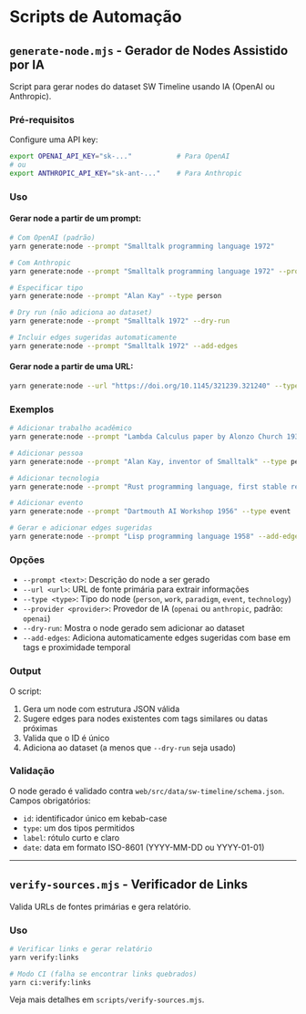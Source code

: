 # Scripts de Automação

## `generate-node.mjs` - Gerador de Nodes Assistido por IA

Script para gerar nodes do dataset SW Timeline usando IA (OpenAI ou Anthropic).

### Pré-requisitos

Configure uma API key:

```bash
export OPENAI_API_KEY="sk-..."           # Para OpenAI
# ou
export ANTHROPIC_API_KEY="sk-ant-..."    # Para Anthropic
```

### Uso

#### Gerar node a partir de um prompt:

```bash
# Com OpenAI (padrão)
yarn generate:node --prompt "Smalltalk programming language 1972"

# Com Anthropic
yarn generate:node --prompt "Smalltalk programming language 1972" --provider anthropic

# Especificar tipo
yarn generate:node --prompt "Alan Kay" --type person

# Dry run (não adiciona ao dataset)
yarn generate:node --prompt "Smalltalk 1972" --dry-run

# Incluir edges sugeridas automaticamente
yarn generate:node --prompt "Smalltalk 1972" --add-edges
```

#### Gerar node a partir de uma URL:

```bash
yarn generate:node --url "https://doi.org/10.1145/321239.321240" --type work
```

### Exemplos

```bash
# Adicionar trabalho acadêmico
yarn generate:node --prompt "Lambda Calculus paper by Alonzo Church 1936" --type work

# Adicionar pessoa
yarn generate:node --prompt "Alan Kay, inventor of Smalltalk" --type person

# Adicionar tecnologia
yarn generate:node --prompt "Rust programming language, first stable release 2015" --type technology

# Adicionar evento
yarn generate:node --prompt "Dartmouth AI Workshop 1956" --type event

# Gerar e adicionar edges sugeridas
yarn generate:node --prompt "Lisp programming language 1958" --add-edges
```

### Opções

- `--prompt <text>`: Descrição do node a ser gerado
- `--url <url>`: URL de fonte primária para extrair informações
- `--type <type>`: Tipo do node (`person`, `work`, `paradigm`, `event`, `technology`)
- `--provider <provider>`: Provedor de IA (`openai` ou `anthropic`, padrão: `openai`)
- `--dry-run`: Mostra o node gerado sem adicionar ao dataset
- `--add-edges`: Adiciona automaticamente edges sugeridas com base em tags e proximidade temporal

### Output

O script:
1. Gera um node com estrutura JSON válida
2. Sugere edges para nodes existentes com tags similares ou datas próximas
3. Valida que o ID é único
4. Adiciona ao dataset (a menos que `--dry-run` seja usado)

### Validação

O node gerado é validado contra `web/src/data/sw-timeline/schema.json`. Campos obrigatórios:
- `id`: identificador único em kebab-case
- `type`: um dos tipos permitidos
- `label`: rótulo curto e claro
- `date`: data em formato ISO-8601 (YYYY-MM-DD ou YYYY-01-01)

---

## `verify-sources.mjs` - Verificador de Links

Valida URLs de fontes primárias e gera relatório.

### Uso

```bash
# Verificar links e gerar relatório
yarn verify:links

# Modo CI (falha se encontrar links quebrados)
yarn ci:verify:links
```

Veja mais detalhes em `scripts/verify-sources.mjs`.


